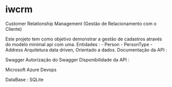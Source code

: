 # iwcrm
Customer Relationship Management (Gestão de Relacionamento com o Cliente)

Este projeto tem como objetivo demonstrar a gestão de cadastros através do modelo minimal api com uma. Entidades : - Person - PersonType - Address
Arquitetura data driven, Orientado a dados.
Documentação da API :

Swagger
Autorização do Swagger
Disponibilidade da API :

Microsoft Azure Devops

DataBase : 
SQLite
